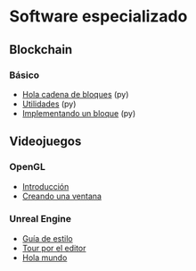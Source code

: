 # Software especializado

## Blockchain
### Básico
- [Hola cadena de bloques](https://github.com/mondeja/fullstack/tree/master/tecnologies/src/001-blockchain/001-hello_world) (py)
- [Utilidades](https://github.com/mondeja/fullstack/tree/master/tecnologies/src/001-blockchain/002-utils) (py)
- [Implementando un bloque](https://github.com/mondeja/fullstack/tree/master/tecnologies/src/001-blockchain/003-block) (py)

## Videojuegos

### OpenGL
- [Introducción](https://github.com/mondeja/fullstack/blob/master/tecnologies/src/002-videogames/opengl/0001-intro.md)
- [Creando una ventana](https://github.com/mondeja/fullstack/blob/master/tecnologies/src/002-videogames/opengl/0002-creating-a-window.md)

### Unreal Engine
- [Guía de estilo](https://github.com/Allar/ue4-style-guide)
- [Tour por el editor](https://github.com/mondeja/fullstack/blob/master/tecnologies/src/002-videogames/unreal-engine/editor-tour.md)
- [Hola mundo](https://github.com/mondeja/fullstack/blob/master/tecnologies/src/002-videogames/unreal-engine/hello-world.md)

